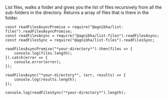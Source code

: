 List files, walks a folder and gives you the list of files recursively from all the sub-folders in the directory. Returns a array of files that is there in the folder.


    const readFilesAsyncPromise = require("@agnibha/list-files").readFilesAsyncPromise;
    const readFilesAsync = require("@agnibha/list-files").readFilesAsync;
    const readFilesSync = require("@agnibha/list-files").readFilesSync;
    
    readFilesAsyncPromise("*your-directory*").then(files => {
        console.log(files.length);
    }).catch(error => {
        console.error(error);
    });
    
    readFilesAsync("*your-directory*", (err, results) => {
        console.log(results.length);
    });
    
    console.log(readFilesSync("*your-directory*").length);